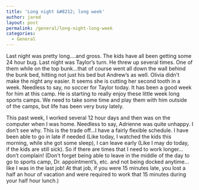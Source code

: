 ```yaml
---
title: 'Long night &#8212; long week'
author: jared
layout: post
permalink: /general/long-night-long-week
categories:
  - General
---
```

Last night was pretty long&#8230;.and gross. The kids have all been getting some 24 hour bug. Last night was Taylor&#8217;s turn. He threw up several times. One of them while on the top bunk&#8230;that of course went all down the wall behind the bunk bed, hitting not just his bed but Andrew&#8217;s as well. Olivia didn&#8217;t make the night any easier. It seems she is cutting her second tooth in a week. Needless to say, no soccer for Taylor today. It has been a good week for him at this camp. He is starting to really enjoy these little week long sports camps. We need to take some time and play them with him outside of the camps, but life has been very busy lately.

This past week, I worked several 12 hour days and then was on the computer when I was home. Needless to say, Adrienne was quite unhappy. I don&#8217;t see why. This is the trade off&#8230;I have a fairly flexible schedule. I have been able to go in late if needed (Like today, I watched the kids this morning, while she got some sleep), I can leave early (Like I may do today, if the kids are still sick). So if there are times that I need to work longer&#8230;don&#8217;t complain! (Don&#8217;t forget being able to leave in the middle of the day to go to sports camp, Dr. appointment&#8217;s, etc. and not being docked anytime&#8230;like I was in the last job! At that job, if you were 15 minutes late, you lost a half an hour of vacation and were required to work that 15 minutes during your half hour lunch.)